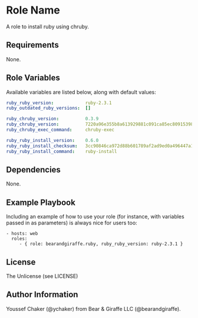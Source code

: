 Role Name
=========

A role to install ruby using chruby.

Requirements
------------

None.

Role Variables
--------------

Available variables are listed below, along with default values:

```yml
ruby_ruby_version:            ruby-2.3.1
ruby_outdated_ruby_versions:  []

ruby_chruby_version:          0.3.9
ruby_chruby_version:          7220a96e355b8a613929881c091ca85ec809153988d7d691299e0a16806b42fd
ruby_chruby_exec_command:     chruby-exec

ruby_ruby_install_version:    0.6.0
ruby_ruby_install_checksum:   3cc90846ca972d88b601789af2ad9ed0a496447a13cb986a3d74a4de062af37d
ruby_ruby_install_command:    ruby-install
```

Dependencies
------------

None.

Example Playbook
----------------

Including an example of how to use your role (for instance, with variables passed in as parameters) is always nice for users too:

```
- hosts: web
  roles:
     - { role: bearandgiraffe.ruby, ruby_ruby_version: ruby-2.3.1 }
```

License
-------

The Unlicense (see LICENSE)

Author Information
------------------

Youssef Chaker (@ychaker) from Bear & Giraffe LLC (@bearandgiraffe).
